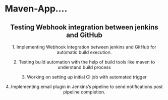 # Maven-App....



<h2 align="center">Testing Webhook integration between jenkins and GitHub </h2>


<p align="center">	1.  Implementing Webhook integration between jenkins and GitHub for automatic build execution.</p>
<p align="center">	2.	Testing build automation with the help of build tools like maven to understand build process</p>
<p align="center">	3.	Working on setting up initial CI job with automated trigger</p>
<p align="center">	4.  Implementing email plugin in Jenkins’s pipeline to send notifications post pipeline completion.</p>




